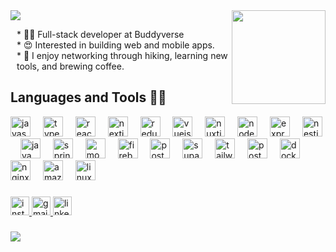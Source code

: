 <!-- ![header](https://capsule-render.vercel.app/api?type=waving&color=auto&height=300&section=header&text=Hello%20World!&fontSize=90) -->

<!--<h1 align="center">Hey , I'm Alex <img src="https://media.giphy.com/media/hvRJCLFzcasrR4ia7z/giphy.gif" width="35"> </h1> 
    

<div align="center">
 <img src="https://readme-typing-svg.herokuapp.com/?lines=Full-stack+web+developer👨‍💻;Based+in+Seoul,+South+Korea🇰🇷;Ask+me+about+JavaScript⚡️&color=cyan&center=true" />
</div>

<a href="https://www.youtube.com/watch?v=k-3Cppde1pU&ab_channel=Hanato">
  <img src="https://media.discordapp.net/attachments/1131451161837326487/1134471176270389278/IMG_9825.png" alt="a man has fallen in lego city" style="width: 100%;">
</a>

----

[![@alekseykimdev's Holopin board](https://holopin.me/alekseykimdev)](https://holopin.io/@alekseykimdev)

## 💻 Tech Stack:
![JavaScript](https://img.shields.io/badge/javascript-%23323330.svg?style=for-the-badge&logo=javascript&logoColor=%23F7DF1E) ![TypeScript](https://img.shields.io/badge/typescript-%23007ACC.svg?style=for-the-badge&logo=typescript&logoColor=white) ![Java](https://img.shields.io/badge/java-%23ED8B00.svg?style=for-the-badge&logo=java&logoColor=white) ![NodeJS](https://img.shields.io/badge/node.js-6DA55F?style=for-the-badge&logo=node.js&logoColor=white) ![Shell Script](https://img.shields.io/badge/shell_script-%23121011.svg?style=for-the-badge&logo=gnu-bash&logoColor=white) ![Express.js](https://img.shields.io/badge/express.js-%23404d59.svg?style=for-the-badge&logo=express&logoColor=%2361DAFB) ![Spring](https://img.shields.io/badge/spring-%236DB33F.svg?style=for-the-badge&logo=spring&logoColor=white)![React](https://img.shields.io/badge/react-%2320232a.svg?style=for-the-badge&logo=react&logoColor=%2361DAFB) ![Next JS](https://img.shields.io/badge/Next-black?style=for-the-badge&logo=next.js&logoColor=white) ![React Native](https://img.shields.io/badge/react_native-%2320232a.svg?style=for-the-badge&logo=react&logoColor=%2361DAFB) ![Socket.io](https://img.shields.io/badge/Socket.io-black?style=for-the-badge&logo=socket.io&badgeColor=010101) ![MongoDB](https://img.shields.io/badge/MongoDB-%234ea94b.svg?style=for-the-badge&logo=mongodb&logoColor=white) ![MariaDB](https://img.shields.io/badge/MariaDB-003545?style=for-the-badge&logo=mariadb&logoColor=white) ![Postgres](https://img.shields.io/badge/postgres-%23316192.svg?style=for-the-badge&logo=postgresql&logoColor=white) ![Docker](https://img.shields.io/badge/docker-%230db7ed.svg?style=for-the-badge&logo=docker&logoColor=white) ![Nginx](https://img.shields.io/badge/nginx-%23009639.svg?style=for-the-badge&logo=nginx&logoColor=white)
----





<h2 align="center">Hi, there! <img src="https://media.giphy.com/media/hvRJCLFzcasrR4ia7z/giphy.gif" width="30"> </h2> 

## Interests
-  Web and mobile app development
-  Hiking
-  Coffee Brewing
-  Gym Workouts

#### Open to Collaborate
- email : alex.romanovich.ak@gmail.com



  <h3 align="left">Hey 👋! My name is Alex!</h3>

###

<h5 align="left">Interests<br>-  Web and mobile app development<br>-  Hiking<br>-  Coffee Brewing<br>-  Gym Workouts</h5>

###
--->
<img src="https://capsule-render.vercel.app/api?type=venom&height=300&color=gradient&text=Hey!%20I'm%20Alex&fontAlign=50&reversal=false">

<img align="right" height="150" src="https://user-images.githubusercontent.com/74038190/212284087-bbe7e430-757e-4901-90bf-4cd2ce3e1852.gif"  />

   <p style="margin-left:10px;">
        * 🧑‍💻 Full-stack developer at Buddyverse<br>
        * 😍 Interested in building web and mobile apps.<br>
        * 🌱 I enjoy networking through hiking, learning new tools, and brewing coffee.<br>
    </p>

###
 <h2>Languages and Tools 🧑‍💻</h2>
<div align="left">
  <img src="https://skillicons.dev/icons?i=js" height="32" alt="javascript logo"  />
  <img width="12" />
  <img src="https://skillicons.dev/icons?i=ts" height="32" alt="typescript logo"  />
  <img width="12" />
  <img src="https://cdn.jsdelivr.net/gh/devicons/devicon/icons/react/react-original.svg" height="32" alt="react logo"  />
  <img width="12" />
  <img src="https://skillicons.dev/icons?i=nextjs" height="32" alt="nextjs logo"  />
  <img width="12" />
  <img src="https://skillicons.dev/icons?i=redux" height="32" alt="redux logo"  />
  <img width="12" />
  <img src="https://cdn.jsdelivr.net/gh/devicons/devicon/icons/vuejs/vuejs-original.svg" height="32" alt="vuejs logo"  />
  <img width="12" />
  <img src="https://cdn.jsdelivr.net/gh/devicons/devicon/icons/nuxtjs/nuxtjs-original.svg" height="32" alt="nuxtjs logo"  />
  <img width="12" />
  <img src="https://cdn.simpleicons.org/nodedotjs/339933" height="32" alt="nodejs logo"  />
  <img width="12" />
  <img src="https://skillicons.dev/icons?i=express" height="32" alt="express logo"  />
  <img width="12" />
  <img src="https://cdn.simpleicons.org/nestjs/E0234E" height="32" alt="nestjs logo"  />
  <img width="12" />
  <img src="https://cdn.jsdelivr.net/gh/devicons/devicon/icons/java/java-original.svg" height="32" alt="java logo"  />
  <img width="12" />
  <img src="https://cdn.jsdelivr.net/gh/devicons/devicon/icons/spring/spring-original.svg" height="32" alt="spring logo"  />
  <img width="12" />
  <img src="https://skillicons.dev/icons?i=mongodb" height="32" alt="mongodb logo"  />
  <img width="12" />
  <img src="https://cdn.simpleicons.org/firebase/FFCA28" height="32" alt="firebase logo"  />
  <img width="12" />
  <img src="https://cdn.jsdelivr.net/gh/devicons/devicon/icons/postgresql/postgresql-original.svg" height="32" alt="postgresql logo"  />
  <img width="12" />
  <img src="https://cdn.simpleicons.org/supabase/3ECF8E" height="32" alt="supabase logo"  />
  <img width="12" />
  <img src="https://skillicons.dev/icons?i=tailwind" height="32" alt="tailwindcss logo"  />
  <img width="12" />
  <img src="https://skillicons.dev/icons?i=postman" height="32" alt="postman logo"  />
  <img width="12" />
  <img src="https://cdn.simpleicons.org/docker/2496ED" height="32" alt="docker logo"  />
  <img width="12" />
  <img src="https://cdn.jsdelivr.net/gh/devicons/devicon/icons/nginx/nginx-original.svg" height="32" alt="nginx logo"  />
  <img width="12" />
  <img src="https://skillicons.dev/icons?i=aws" height="32" alt="amazonwebservices logo"  />
  <img width="12" />
  <img src="https://cdn.jsdelivr.net/gh/devicons/devicon/icons/linux/linux-original.svg" height="32" alt="linux logo"  />
</div>


###

<div align="left">
  <a href="https://www.instagram.com/alex_kimr" target="_blank">
    <img src="https://img.shields.io/static/v1?message=Instagram&logo=instagram&label=&color=E4405F&logoColor=white&labelColor=&style=for-the-badge" height="30" alt="instagram logo"  />
  </a>
  <a href="mailto:alex.romanovich.ak@gmail.com" target="_blank">
    <img src="https://img.shields.io/static/v1?message=Gmail&logo=gmail&label=&color=D14836&logoColor=white&labelColor=&style=for-the-badge" height="30" alt="gmail logo"  />
  </a>
  <a href="https://www.linkedin.com/in/aleksey-kim-61a916195/overlay/urn:li:fsd_profilePosition:(ACoAAC3gOPYBTBDgaR1K9sX_rIQU-11bI_fIYpU,2229428424)/skill-associations-details/" target="_blank">
    <img src="https://img.shields.io/static/v1?message=LinkedIn&logo=linkedin&label=&color=0077B5&logoColor=white&labelColor=&style=for-the-badge" height="30" alt="linkedin logo"  />
  </a>
</div>


###
[![](https://visitcount.itsvg.in/api?id=alekseykim-dev&icon=0&color=0)](https://visitcount.itsvg.in)



<!-- Proudly created with GPRM ( https://gprm.itsvg.in ) -->
<!--![Snake animation](https://github.com/alekseykim-dev/alekseykim-dev/blob/output/github-contribution-grid-snake.svg)  -->

<!-- Proudly created with GPRM ( https://gprm.itsvg.in ) -->

<!-- ![Footer](https://capsule-render.vercel.app/api?type=waving&color=auto&height=200&section=footer) -->


<!-- Proudly created with GPRM ( https://gprm.itsvg.in ) -->
